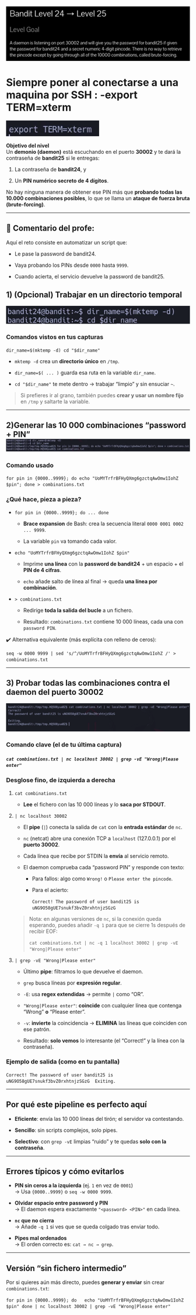 ﻿
![Bandit Image](../../Imagenes/level-24-25-1.png)




# Siempre poner al conectarse a una maquina por SSH : -export TERM=xterm
![Bandit Image](../../Imagenes/bandit-banner.png)




**Objetivo del nivel**  
Un **demonio (daemon)** está escuchando en el puerto **30002** y te dará la contraseña de **bandit25** si le entregas:

1. La contraseña de **bandit24**, y
    
2. Un **PIN numérico secreto de 4 dígitos**.
    

No hay ninguna manera de obtener ese PIN más que **probando todas las 10.000 combinaciones posibles**, lo que se llama un **ataque de fuerza bruta (brute-forcing)**.

---

## 💬 **Comentario del profe**:  

Aquí el reto consiste en automatizar un script que:

- Le pase la password de bandit24.
    
- Vaya probando los PINs desde `0000` hasta `9999`.
    
- Cuando acierta, el servicio devuelve la password de bandit25.



## 1) (Opcional) Trabajar en un directorio temporal
![Bandit Image](../../Imagenes/level-24-25-3.png)

### Comandos vistos en tus capturas

`dir_name=$(mktemp -d) cd "$dir_name"`

- `mktemp -d` crea un **directorio único** en `/tmp`.
    
- `dir_name=$( ... )` guarda esa ruta en la variable `dir_name`.
    
- `cd "$dir_name"` te mete dentro → trabajar “limpio” y sin ensuciar `~`.
    

> Si prefieres ir al grano, también puedes **crear y usar un nombre fijo** en `/tmp` y saltarte la variable.





---

## 2)Generar las 10 000 combinaciones “password + PIN”![Bandit Image](../../Imagenes/level-24-25-4.png)

### Comando usado

`for pin in {0000..9999}; do echo "UoMYTrfrBFHyQXmg6gzctqAwOmw1IohZ $pin"; done > combinations.txt`

### ¿Qué hace, pieza a pieza?

- `for pin in {0000..9999}; do ... done`
    
    - **Brace expansion** de Bash: crea la secuencia literal `0000 0001 0002 ... 9999`.
        
    - La variable `pin` va tomando cada valor.
        
- `echo "UoMYTrfrBFHyQXmg6gzctqAwOmw1IohZ $pin"`
    
    - Imprime **una línea** con la **password de bandit24** + un espacio + el **PIN de 4 cifras**.
        
    - `echo` añade salto de línea al final → queda **una línea por combinación**.
        
- `> combinations.txt`
    
    - Redirige **toda la salida del bucle** a un fichero.
        
    - Resultado: `combinations.txt` contiene 10 000 líneas, cada una con `password PIN`.
        

✔️ Alternativa equivalente (más explícita con relleno de ceros):

`seq -w 0000 9999 | sed 's/^/UoMYTrfrBFHyQXmg6gzctqAwOmw1IohZ /' > combinations.txt`
 

---

## 3) Probar todas las combinaciones contra el daemon del puerto 30002

![Bandit Image](../../Imagenes/level-24-25-5.png)
### Comando clave (el de tu última captura)

##### `cat combinations.txt | nc localhost 30002 | grep -vE "Wrong|Please enter"`

### Desglose fino, de izquierda a derecha

1. `cat combinations.txt`
    
    - **Lee** el fichero con las 10 000 líneas y lo **saca por STDOUT**.
        
2. `| nc localhost 30002`
    
    - El **pipe** (`|`) conecta la salida de `cat` con la **entrada estándar** de `nc`.
        
    - `nc` (netcat) abre una conexión TCP a `localhost` (127.0.0.1) por el **puerto 30002**.
        
    - Cada línea que recibe por STDIN la **envía** al servicio remoto.
        
    - El daemon comprueba cada “password PIN” y responde con texto:
        
        - Para fallos: algo como `Wrong!` o `Please enter the pincode`.
            
        - Para el acierto:
            
            `Correct! The password of user bandit25 is uNG9O58gUE7snukf3bvZ0rxhtnjzSGzG`
            
    
    > Nota: en algunas versiones de `nc`, si la conexión queda esperando, puedes añadir `-q 1` para que se cierre 1s después de recibir EOF:
    > 
    > `cat combinations.txt | nc -q 1 localhost 30002 | grep -vE "Wrong|Please enter"`
    
3. `| grep -vE "Wrong|Please enter"`
    
    - Último **pipe**: filtramos lo que devuelve el daemon.
        
    - `grep` busca líneas por **expresión regular**.
        
    - `-E`: usa **regex extendidas** → permite `|` como “OR”.
        
    - `"Wrong|Please enter"`: **coincide** con cualquier línea que contenga “Wrong” **o** “Please enter”.
        
    - `-v`: **invierte** la coincidencia → **ELIMINA** las líneas que coinciden con ese patrón.
        
    - Resultado: **solo vemos** lo interesante (el “Correct!” y la línea con la contraseña).
        

### Ejemplo de salida (como en tu pantalla)

`Correct! The password of user bandit25 is uNG9O58gUE7snukf3bvZ0rxhtnjzSGzG  Exiting.`

---

## Por qué este pipeline es perfecto aquí

- **Eficiente**: envía las 10 000 líneas del tirón; el servidor va contestando.
    
- **Sencillo**: sin scripts complejos, solo pipes.
    
- **Selectivo**: con `grep -vE` limpias “ruido” y te quedas **solo con la contraseña**.
    

---

## Errores típicos y cómo evitarlos

- **PIN sin ceros a la izquierda** (ej. `1` en vez de `0001`)  
    → Usa `{0000..9999}` o `seq -w 0000 9999`.
    
- **Olvidar espacio entre password y PIN**  
    → El daemon espera exactamente `"<password> <PIN>"` en cada línea.
    
- **`nc` que no cierra**  
    → Añade `-q 1` si ves que se queda colgado tras enviar todo.
    
- **Pipes mal ordenados**  
    → El orden correcto es: `cat → nc → grep`.
    

---

## Versión “sin fichero intermedio”

Por si quieres aún más directo, puedes **generar y enviar** sin crear `combinations.txt`:

`for pin in {0000..9999}; do   echo "UoMYTrfrBFHyQXmg6gzctqAwOmw1IohZ $pin" done | nc localhost 30002 | grep -vE "Wrong|Please enter"`
